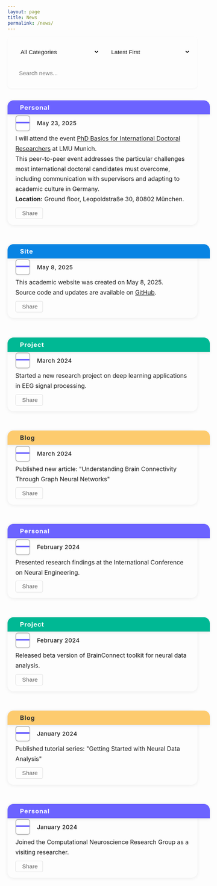 ```yaml
---
layout: page
title: News
permalink: /news/
---
```


<style>
body .page-content {
    max-width: 900px !important;
    margin: 0 auto !important;
    padding: 2rem 1rem !important;
}
.news-controls {
    display: flex;
    gap: 1rem;
    margin-bottom: 2rem;
    flex-wrap: wrap;
    background: var(--bg-color-secondary);
    padding: 1.2rem;
    border-radius: 10px;
    box-shadow: 0 2px 4px rgba(0,0,0,0.04);
}
.control-item {
    flex: 1;
    min-width: 180px;
}
.control-item select, .control-item input {
    width: 100%;
    padding: 0.7rem;
    border: 1px solid var(--border-color);
    border-radius: 7px;
    background: var(--bg-color);
    color: var(--text-color);
    font-size: 0.97rem;
    transition: all 0.3s;
}
.control-item select:hover, .control-item input:hover {
    border-color: #999;
}
.control-item select:focus, .control-item input:focus {
    outline: none;
    border-color: var(--accent-color);
    box-shadow: 0 0 0 2px rgba(var(--accent-color-rgb), 0.1);
}
.news-list {
    display: flex;
    flex-direction: column;
    gap: 1.5rem;
    margin: 2rem 0;
}
.news-card {
    background: var(--bg-color-secondary);
    border-radius: 16px;
    box-shadow: 0 2px 10px rgba(0,0,0,0.07);
    margin-bottom: 1.7rem;
    padding: 2.7em 1.5em 1.1em 1.5em;
    min-width: 0;
    position: relative;
    transition: box-shadow 0.2s;
}
.news-card:hover {
    box-shadow: 0 6px 20px rgba(0,0,0,0.13);
}
.news-tag {
    position: absolute;
    top: 0;
    left: 0;
    width: 100%;
    height: 2.3em;
    border-radius: 16px 16px 0 0;
    font-size: 1.18em;
    font-weight: bold;
    text-align: left;
    line-height: 2.3em;
    letter-spacing: 1px;
    color: #fff;
    z-index: 2;
    padding-left: 2em;
    box-shadow: 0 2px 8px rgba(0,0,0,0.07);
    background: #6c63ff;
    border-bottom: 1.5px solid #e0e0e0;
}
.news-tag.personal { background: #6c63ff; }
.news-tag.project { background: #00b894; }
.news-tag.site { background: #0984e3; }
.news-tag.blog { background: #fdcb6e; color: #333; }
.news-meta {
    display: flex;
    align-items: center;
    gap: 1.1em;
    margin-bottom: 0.5em;
    margin-top: 0.2em;
}
.calendar-icon.enhanced {
    display: flex;
    flex-direction: column;
    align-items: center;
    justify-content: center;
    width: 2.5em;
    height: 2.7em;
    background: #fff;
    border-radius: 0.5em;
    border: 2px solid #bbb;
    box-shadow: 0 1px 4px rgba(0,0,0,0.07);
    font-family: system-ui, sans-serif;
    overflow: hidden;
    margin-right: 0.2em;
}
.calendar-icon.enhanced .calendar-month {
    width: 100%;
    background: #6c63ff;
    color: #fff;
    font-size: 0.85em;
    font-weight: bold;
    text-align: center;
    padding: 0.25em 0 0.1em 0;
    letter-spacing: 1px;
    text-transform: uppercase;
}
.calendar-icon.enhanced .calendar-day {
    color: #222;
    font-size: 1.35em;
    font-weight: bold;
    margin: 0.1em 0 0.1em 0;
    text-align: center;
}
.news-date {
    font-size: 1.08em;
    color: var(--meta-color);
    font-weight: 500;
    letter-spacing: 0.5px;
}
.news-content {
    font-size: 1.13em;
    line-height: 1.7;
    color: var(--text-color);
    margin-top: 0.2em;
    margin-bottom: 0.5em;
}
.news-content b, .news-content strong {
    font-weight: bold;
    color: #222;
}
.news-tools {
    display: flex;
    gap: 0.5rem;
    margin-top: 0.1em;
}
.tool-button {
    padding: 0.32rem 0.8rem;
    border: 1px solid #ddd;
    border-radius: 4px;
    background: transparent;
    color: #666;
    cursor: pointer;
    transition: all 0.2s;
    display: flex;
    align-items: center;
    gap: 0.25rem;
    font-size: 0.97rem;
}
.tool-button:hover {
    background: var(--accent-color);
    color: #fff;
    border-color: var(--accent-color);
}
.pagination {
    display: flex;
    justify-content: center;
    align-items: center;
    gap: 0.5rem;
    margin: 2rem 0;
    padding: 1rem;
}
.pagination-button {
    padding: 0.5rem 1rem;
    border: 1px solid var(--border-color);
    border-radius: 4px;
    background: var(--bg-color);
    color: var(--text-color);
    cursor: pointer;
    transition: all 0.3s;
    font-size: 0.9rem;
    min-width: 40px;
    display: flex;
    align-items: center;
    justify-content: center;
}
.pagination-button:hover:not(:disabled) {
    background: var(--accent-color);
    color: white;
    border-color: var(--accent-color);
    transform: translateY(-1px);
}
.pagination-button.active {
    background: var(--accent-color);
    color: white;
    border-color: var(--accent-color);
    font-weight: bold;
}
.pagination-button:disabled {
    opacity: 0.5;
    cursor: not-allowed;
    background: var(--bg-color-secondary);
}
@media (max-width: 768px) {
    .news-controls { flex-direction: column; }
    .news-list { gap: 1rem; }
    .news-card { padding: 2.7em 0.7em 1em 0.7em; }
    .news-meta { gap: 0.6em; }
    .calendar-icon.enhanced { width: 1.7em; height: 1.8em; font-size: 0.95em; }
    .news-tag { font-size: 1em; padding-left: 1em; }
    .news-content { font-size: 1em; }
}
</style>

<div class="news-controls">
    <div class="control-item">
        <select id="newsFilter" onchange="filterNews()">
            <option value="all">All Categories</option>
            <option value="personal">Personal</option>
            <option value="project">Project</option>
            <option value="site">Site</option>
            <option value="blog">Blog</option>
        </select>
    </div>
    <div class="control-item">
        <select id="newsSort" onchange="sortNews()">
            <option value="date-desc" selected>Latest First</option>
            <option value="date-asc">Oldest First</option>
        </select>
    </div>
    <div class="control-item">
        <input type="text" id="newsSearch" placeholder="Search news..." onkeyup="searchNews()">
    </div>
</div>

<div class="news-list" id="newsList">
    <div class="news-card" data-category="personal">
        <span class="news-tag personal">Personal</span>
        <div class="news-meta">
            <span class="calendar-icon enhanced" data-category="personal">
                <span class="calendar-month"></span>
                <span class="calendar-day"></span>
            </span>
            <span class="news-date">May 23, 2025</span>
        </div>
        <div class="news-content">
            I will attend the event <a href="https://www.portal.graduatecenter.lmu.de/gc/de/phd_basics_internationals_2025" target="_blank">PhD Basics for International Doctoral Researchers</a> at LMU Munich.<br>
            This peer-to-peer event addresses the particular challenges most international doctoral candidates must overcome, including communication with supervisors and adapting to academic culture in Germany.<br>
            <b>Location:</b> Ground floor, Leopoldstraße 30, 80802 München.
        </div>
        <div class="news-tools">
            <button class="tool-button" onclick="shareNews(this)" title="Share"><i class="fas fa-share-alt"></i>Share</button>
        </div>
    </div>
    <div class="news-card" data-category="site">
        <span class="news-tag site">Site</span>
        <div class="news-meta">
            <span class="calendar-icon enhanced" data-category="site">
                <span class="calendar-month"></span>
                <span class="calendar-day"></span>
            </span>
            <span class="news-date">May 8, 2025</span>
        </div>
        <div class="news-content">
            This academic website was created on May 8, 2025.<br>
            Source code and updates are available on <a href="https://github.com/JunlinJing/jjing-neuro" target="_blank">GitHub</a>.
        </div>
        <div class="news-tools">
            <button class="tool-button" onclick="shareNews(this)" title="Share"><i class="fas fa-share-alt"></i>Share</button>
        </div>
    </div>
    <div class="news-card" data-category="project">
        <span class="news-tag project">Project</span>
        <div class="news-meta">
            <span class="calendar-icon enhanced" data-category="project">
                <span class="calendar-month"></span>
                <span class="calendar-day"></span>
            </span>
            <span class="news-date">March 2024</span>
        </div>
        <div class="news-content">Started a new research project on deep learning applications in EEG signal processing.</div>
        <div class="news-tools">
            <button class="tool-button" onclick="shareNews(this)" title="Share"><i class="fas fa-share-alt"></i>Share</button>
        </div>
    </div>
    <div class="news-card" data-category="blog">
        <span class="news-tag blog">Blog</span>
        <div class="news-meta">
            <span class="calendar-icon enhanced" data-category="blog">
                <span class="calendar-month"></span>
                <span class="calendar-day"></span>
            </span>
            <span class="news-date">March 2024</span>
        </div>
        <div class="news-content">Published new article: "Understanding Brain Connectivity Through Graph Neural Networks"</div>
        <div class="news-tools">
            <button class="tool-button" onclick="shareNews(this)" title="Share"><i class="fas fa-share-alt"></i>Share</button>
        </div>
    </div>
    <div class="news-card" data-category="personal">
        <span class="news-tag personal">Personal</span>
        <div class="news-meta">
            <span class="calendar-icon enhanced" data-category="personal">
                <span class="calendar-month"></span>
                <span class="calendar-day"></span>
            </span>
            <span class="news-date">February 2024</span>
        </div>
        <div class="news-content">Presented research findings at the International Conference on Neural Engineering.</div>
        <div class="news-tools">
            <button class="tool-button" onclick="shareNews(this)" title="Share"><i class="fas fa-share-alt"></i>Share</button>
        </div>
    </div>
    <div class="news-card" data-category="project">
        <span class="news-tag project">Project</span>
        <div class="news-meta">
            <span class="calendar-icon enhanced" data-category="project">
                <span class="calendar-month"></span>
                <span class="calendar-day"></span>
            </span>
            <span class="news-date">February 2024</span>
        </div>
        <div class="news-content">Released beta version of BrainConnect toolkit for neural data analysis.</div>
        <div class="news-tools">
            <button class="tool-button" onclick="shareNews(this)" title="Share"><i class="fas fa-share-alt"></i>Share</button>
        </div>
    </div>
    <div class="news-card" data-category="blog">
        <span class="news-tag blog">Blog</span>
        <div class="news-meta">
            <span class="calendar-icon enhanced" data-category="blog">
                <span class="calendar-month"></span>
                <span class="calendar-day"></span>
            </span>
            <span class="news-date">January 2024</span>
        </div>
        <div class="news-content">Published tutorial series: "Getting Started with Neural Data Analysis"</div>
        <div class="news-tools">
            <button class="tool-button" onclick="shareNews(this)" title="Share"><i class="fas fa-share-alt"></i>Share</button>
        </div>
    </div>
    <div class="news-card" data-category="personal">
        <span class="news-tag personal">Personal</span>
        <div class="news-meta">
            <span class="calendar-icon enhanced" data-category="personal">
                <span class="calendar-month"></span>
                <span class="calendar-day"></span>
            </span>
            <span class="news-date">January 2024</span>
        </div>
        <div class="news-content">Joined the Computational Neuroscience Research Group as a visiting researcher.</div>
        <div class="news-tools">
            <button class="tool-button" onclick="shareNews(this)" title="Share"><i class="fas fa-share-alt"></i>Share</button>
        </div>
    </div>
</div>

<div class="pagination"></div>

<script>
const ITEMS_PER_PAGE = 5;
let currentPage = 1;
let allNews = Array.from(document.querySelectorAll('.news-card'));

function renderNews() {
    const list = document.getElementById('newsList');
    list.innerHTML = '';
    let filtered = allNews.filter(item => item.style.display !== 'none');
    const start = (currentPage - 1) * ITEMS_PER_PAGE;
    const end = start + ITEMS_PER_PAGE;
    filtered.slice(start, end).forEach(item => list.appendChild(item));
}

function filterNews() {
    const filter = document.getElementById('newsFilter').value;
    const search = document.getElementById('newsSearch').value.toLowerCase();
    allNews.forEach(item => {
        const category = item.getAttribute('data-category');
        const content = item.querySelector('.news-content').textContent.toLowerCase();
        if ((filter === 'all' || category === filter) && content.includes(search)) {
            item.style.display = '';
        } else {
            item.style.display = 'none';
        }
    });
    currentPage = 1;
    updatePagination();
    renderNews();
}

function sortNews() {
    const sort = document.getElementById('newsSort').value;
    allNews.sort((a, b) => {
        const dateA = new Date(a.querySelector('.news-date').textContent);
        const dateB = new Date(b.querySelector('.news-date').textContent);
        return sort === 'date-desc' ? dateB - dateA : dateA - dateB;
    });
    currentPage = 1;
    renderNews();
}

function searchNews() {
    filterNews();
}

function updatePagination() {
    const visible = allNews.filter(item => item.style.display !== 'none');
    const totalPages = Math.ceil(visible.length / ITEMS_PER_PAGE);
    const pagination = document.querySelector('.pagination');
    pagination.innerHTML = '';
    if (totalPages > 1) {
        const prev = document.createElement('button');
        prev.className = 'pagination-button';
        prev.innerHTML = '<i class="fas fa-chevron-left"></i> Previous';
        prev.disabled = currentPage === 1;
        prev.onclick = () => { if(currentPage>1){currentPage--; renderNews(); updatePagination();} };
        pagination.appendChild(prev);
        for (let i = 1; i <= totalPages; i++) {
            const btn = document.createElement('button');
            btn.className = 'pagination-button' + (i === currentPage ? ' active' : '');
            btn.textContent = i;
            btn.onclick = () => { currentPage = i; renderNews(); updatePagination(); };
            pagination.appendChild(btn);
        }
        const next = document.createElement('button');
        next.className = 'pagination-button';
        next.innerHTML = 'Next <i class="fas fa-chevron-right"></i>';
        next.disabled = currentPage === totalPages;
        next.onclick = () => { if(currentPage<totalPages){currentPage++; renderNews(); updatePagination();} };
        pagination.appendChild(next);
    }
}

function updateEnhancedCalendarIcons() {
    document.querySelectorAll('.news-card').forEach(card => {
        const dateText = card.querySelector('.news-date').textContent.trim();
        const cal = card.querySelector('.calendar-icon.enhanced');
        if (!cal) return;
        // 提取月份和日数字
        const match = dateText.match(/([A-Za-z]+)\s(\d{1,2}),\s(\d{4})/);
        let month = '', day = '';
        if (match) {
            month = match[1].toUpperCase();
            day = match[2];
        }
        cal.querySelector('.calendar-month').textContent = month;
        cal.querySelector('.calendar-day').textContent = day;
        // 彩条颜色与类别呼应
        const cat = card.getAttribute('data-category');
        let color = '#6c63ff';
        if (cat === 'site') color = '#0984e3';
        if (cat === 'project') color = '#00b894';
        if (cat === 'blog') color = '#fdcb6e';
        cal.querySelector('.calendar-month').style.background = color;
        // 标签条颜色
        const tag = card.querySelector('.news-tag');
        if (tag) tag.style.background = color;
        if (tag && cat === 'blog') tag.style.color = '#333';
    });
}

document.addEventListener('DOMContentLoaded', function() {
    allNews = Array.from(document.querySelectorAll('.news-card'));
    filterNews();
    sortNews();
    updateEnhancedCalendarIcons();
});
</script>

<link rel="stylesheet" href="https://cdnjs.cloudflare.com/ajax/libs/font-awesome/5.15.4/css/all.min.css"> 